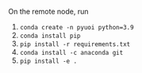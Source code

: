 On the remote node, run 

1. `conda create -n pyuoi python=3.9`
2. `conda install pip`
3. `pip install -r requirements.txt`
4. `conda install -c anaconda git`
5. `pip install -e .`
